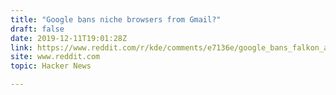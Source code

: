```yaml
---
title: "Google bans niche browsers from Gmail?"
draft: false
date: 2019-12-11T19:01:28Z
link: https://www.reddit.com/r/kde/comments/e7136e/google_bans_falkon_and_konqueror_browsers/?utm_medium=RSS&utm_source=hune
site: www.reddit.com
topic: Hacker News  

---
```

